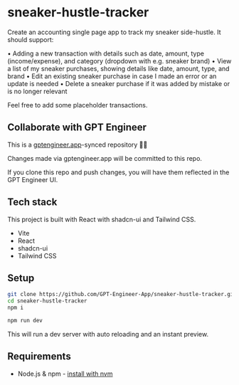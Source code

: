 # sneaker-hustle-tracker

Create an accounting single page app to track my sneaker side-hustle. It should support: 

• Adding a new transaction with details such as date, amount, type (income/expense), and category (dropdown with e.g. sneaker brand)
• View a list of my sneaker purchases, showing details like date, amount, type, and brand
• Edit an existing sneaker purchase in case I made an error or an update is needed
• Delete a sneaker purchase if it was added by mistake or is no longer relevant

Feel free to add some placeholder transactions.

## Collaborate with GPT Engineer

This is a [gptengineer.app](https://gptengineer.app)-synced repository 🌟🤖

Changes made via gptengineer.app will be committed to this repo.

If you clone this repo and push changes, you will have them reflected in the GPT Engineer UI.

## Tech stack

This project is built with React with shadcn-ui and Tailwind CSS.

- Vite
- React
- shadcn-ui
- Tailwind CSS

## Setup

```sh
git clone https://github.com/GPT-Engineer-App/sneaker-hustle-tracker.git
cd sneaker-hustle-tracker
npm i
```

```sh
npm run dev
```

This will run a dev server with auto reloading and an instant preview.

## Requirements

- Node.js & npm - [install with nvm](https://github.com/nvm-sh/nvm#installing-and-updating)
